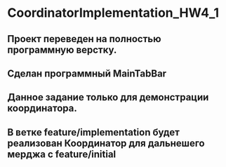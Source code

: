 # CoordinatorImplementation_HW4_1

## Проект переведен на полностью программную верстку.

## Сделан программный MainTabBar

## Данное задание только для демонстрации координатора.

## В ветке feature/implementation будет реализован Координатор для дальнешего мерджа с feature/initial
